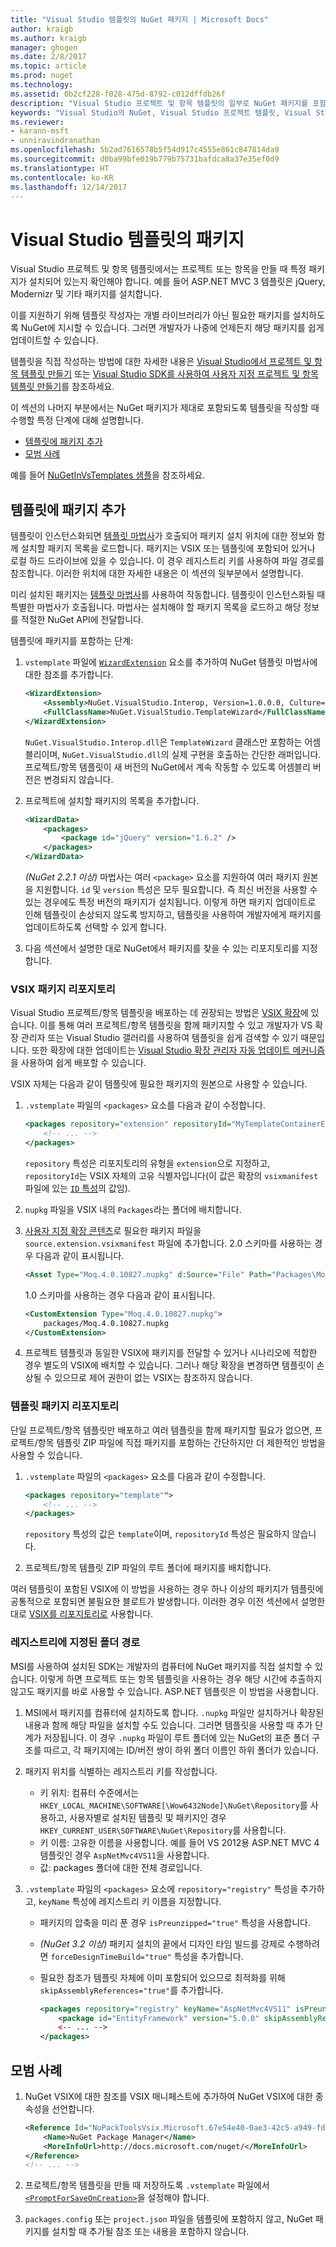 ```yaml
---
title: "Visual Studio 템플릿의 NuGet 패키지 | Microsoft Docs"
author: kraigb
ms.author: kraigb
manager: ghogen
ms.date: 2/8/2017
ms.topic: article
ms.prod: nuget
ms.technology: 
ms.assetid: 0b2cf228-f028-475d-8792-c012dffdb26f
description: "Visual Studio 프로젝트 및 항목 템플릿의 일부로 NuGet 패키지를 포함하는 방법에 대한 지침입니다."
keywords: "Visual Studio의 NuGet, Visual Studio 프로젝트 템플릿, Visual Studio 항목 템플릿, 프로젝트 템플릿의 패키지, 항목 템플릿의 패키지"
ms.reviewer:
- karann-msft
- unniravindranathan
ms.openlocfilehash: 5b2ad7616578b5f54d917c4555e861c847814da9
ms.sourcegitcommit: d0ba99bfe019b779b75731bafdca8a37e35ef0d9
ms.translationtype: HT
ms.contentlocale: ko-KR
ms.lasthandoff: 12/14/2017
---
```

# <a name="packages-in-visual-studio-templates"></a>Visual Studio 템플릿의 패키지

Visual Studio 프로젝트 및 항목 템플릿에서는 프로젝트 또는 항목을 만들 때 특정 패키지가 설치되어 있는지 확인해야 합니다. 예를 들어 ASP.NET MVC 3 템플릿은 jQuery, Modernizr 및 기타 패키지를 설치합니다.

이를 지원하기 위해 템플릿 작성자는 개별 라이브러리가 아닌 필요한 패키지를 설치하도록 NuGet에 지시할 수 있습니다. 그러면 개발자가 나중에 언제든지 해당 패키지를 쉽게 업데이트할 수 있습니다.

템플릿을 직접 작성하는 방법에 대한 자세한 내용은 [Visual Studio에서 프로젝트 및 항목 템플릿 만들기](https://msdn.microsoft.com/library/s365byhx.aspx) 또는 [Visual Studio SDK를 사용하여 사용자 지정 프로젝트 및 항목 템플릿 만들기](https://msdn.microsoft.com/library/ff527340.aspx)를 참조하세요.

이 섹션의 나머지 부분에서는 NuGet 패키지가 제대로 포함되도록 템플릿을 작성할 때 수행할 특정 단계에 대해 설명합니다.

- [템플릿에 패키지 추가](#adding-packages-to-a-template)
- [모범 사례](#best-practices)

예를 들어 [NuGetInVsTemplates 샘플](https://bitbucket.org/marcind/nugetinvstemplates)을 참조하세요.


## <a name="adding-packages-to-a-template"></a>템플릿에 패키지 추가

템플릿이 인스턴스화되면 [템플릿 마법사](https://msdn.microsoft.com/library/ms185301.aspx)가 호출되어 패키지 설치 위치에 대한 정보와 함께 설치할 패키지 목록을 로드합니다. 패키지는 VSIX 또는 템플릿에 포함되어 있거나 로컬 하드 드라이브에 있을 수 있습니다. 이 경우 레지스트리 키를 사용하여 파일 경로를 참조합니다. 이러한 위치에 대한 자세한 내용은 이 섹션의 뒷부분에서 설명합니다.

미리 설치된 패키지는 [템플릿 마법사](http://msdn.microsoft.com/library/ms185301.aspx)를 사용하여 작동합니다. 템플릿이 인스턴스화될 때 특별한 마법사가 호출됩니다. 마법사는 설치해야 할 패키지 목록을 로드하고 해당 정보를 적절한 NuGet API에 전달합니다.

템플릿에 패키지를 포함하는 단계:

1. `vstemplate` 파일에 [`WizardExtension`](http://msdn.microsoft.com/library/ms171411.aspx) 요소를 추가하여 NuGet 템플릿 마법사에 대한 참조를 추가합니다.

    ```xml
    <WizardExtension>
        <Assembly>NuGet.VisualStudio.Interop, Version=1.0.0.0, Culture=neutral, PublicKeyToken=b03f5f7f11d50a3a</Assembly>
        <FullClassName>NuGet.VisualStudio.TemplateWizard</FullClassName>
    </WizardExtension>
    ```

    `NuGet.VisualStudio.Interop.dll`은 `TemplateWizard` 클래스만 포함하는 어셈블리이며, `NuGet.VisualStudio.dll`의 실제 구현을 호출하는 간단한 래퍼입니다. 프로젝트/항목 템플릿이 새 버전의 NuGet에서 계속 작동할 수 있도록 어셈블리 버전은 변경되지 않습니다.

1. 프로젝트에 설치할 패키지의 목록을 추가합니다.

    ```xml
    <WizardData>
        <packages>
            <package id="jQuery" version="1.6.2" />
        </packages>
    </WizardData>
    ```

    *(NuGet 2.2.1 이상)* 마법사는 여러 `<package>` 요소를 지원하여 여러 패키지 원본을 지원합니다. `id` 및 `version` 특성은 모두 필요합니다. 즉 최신 버전을 사용할 수 있는 경우에도 특정 버전의 패키지가 설치됩니다. 이렇게 하면 패키지 업데이트로 인해 템플릿이 손상되지 않도록 방지하고, 템플릿을 사용하여 개발자에게 패키지를 업데이트하도록 선택할 수 있게 합니다.


1. 다음 섹션에서 설명한 대로 NuGet에서 패키지를 찾을 수 있는 리포지토리를 지정합니다.

### <a name="vsix-package-repository"></a>VSIX 패키지 리포지토리

Visual Studio 프로젝트/항목 템플릿을 배포하는 데 권장되는 방법은 [VSIX 확장](http://msdn.microsoft.com/library/ff363239.aspx)에 있습니다. 이를 통해 여러 프로젝트/항목 템플릿을 함께 패키지할 수 있고 개발자가 VS 확장 관리자 또는 Visual Studio 갤러리를 사용하여 템플릿을 쉽게 검색할 수 있기 때문입니다. 또한 확장에 대한 업데이트는 [Visual Studio 확장 관리자 자동 업데이트 메커니즘](http://msdn.microsoft.com/library/dd997169.aspx)을 사용하여 쉽게 배포할 수 있습니다.

VSIX 자체는 다음과 같이 템플릿에 필요한 패키지의 원본으로 사용할 수 있습니다.

1. `.vstemplate` 파일의 `<packages>` 요소를 다음과 같이 수정합니다.

    ```xml
    <packages repository="extension" repositoryId="MyTemplateContainerExtensionId">
        <!-- ... -->
    </packages>
    ```

    `repository` 특성은 리포지토리의 유형을 `extension`으로 지정하고, `repositoryId`는 VSIX 자체의 고유 식별자입니다(이 값은 확장의 `vsixmanifest` 파일에 있는 [`ID` 특성](http://msdn.microsoft.com/library/dd393688.aspx)의 값임).

1. `nupkg` 파일을 VSIX 내의 `Packages`라는 폴더에 배치합니다.
1. [사용자 지정 확장 콘텐츠](http://msdn.microsoft.com/library/dd393737.aspx)로 필요한 패키지 파일을 `source.extension.vsixmanifest` 파일에 추가합니다. 2.0 스키마를 사용하는 경우 다음과 같이 표시됩니다.

    ```xml
    <Asset Type="Moq.4.0.10827.nupkg" d:Source="File" Path="Packages\Moq.4.0.10827.nupkg" d:VsixSubPath="Packages" />
    ```

    1.0 스키마를 사용하는 경우 다음과 같이 표시됩니다.

    ```xml
    <CustomExtension Type="Moq.4.0.10827.nupkg">
        packages/Moq.4.0.10827.nupkg
    </CustomExtension>
    ```

1. 프로젝트 템플릿과 동일한 VSIX에 패키지를 전달할 수 있거나 시나리오에 적합한 경우 별도의 VSIX에 배치할 수 있습니다. 그러나 해당 확장을 변경하면 템플릿이 손상될 수 있으므로 제어 권한이 없는 VSIX는 참조하지 않습니다.


### <a name="template-package-repository"></a>템플릿 패키지 리포지토리

단일 프로젝트/항목 템플릿만 배포하고 여러 템플릿을 함께 패키지할 필요가 없으면, 프로젝트/항목 템플릿 ZIP 파일에 직접 패키지를 포함하는 간단하지만 더 제한적인 방법을 사용할 수 있습니다.

1. `.vstemplate` 파일의 `<packages>` 요소를 다음과 같이 수정합니다.

    ```xml
    <packages repository="template"">
        <!-- ... -->
    </packages>
    ```

    `repository` 특성의 값은 `template`이며, `repositoryId` 특성은 필요하지 않습니다.

1. 프로젝트/항목 템플릿 ZIP 파일의 루트 폴더에 패키지를 배치합니다.

여러 템플릿이 포함된 VSIX에 이 방법을 사용하는 경우 하나 이상의 패키지가 템플릿에 공통적으로 포함되면 불필요한 블로트가 발생합니다. 이러한 경우 이전 섹션에서 설명한 대로 [VSIX를 리포지토리로](#vsix-package-repository) 사용합니다.


### <a name="registry-specified-folder-path"></a>레지스트리에 지정된 폴더 경로

MSI를 사용하여 설치된 SDK는 개발자의 컴퓨터에 NuGet 패키지를 직접 설치할 수 있습니다. 이렇게 하면 프로젝트 또는 항목 템플릿을 사용하는 경우 해당 시간에 추출하지 않고도 패키지를 바로 사용할 수 있습니다. ASP.NET 템플릿은 이 방법을 사용합니다.

1. MSI에서 패키지를 컴퓨터에 설치하도록 합니다. `.nupkg` 파일만 설치하거나 확장된 내용과 함께 해당 파일을 설치할 수도 있습니다. 그러면 템플릿을 사용할 때 추가 단계가 저장됩니다. 이 경우 `.nupkg` 파일이 루트 폴더에 있는 NuGet의 표준 폴더 구조를 따르고, 각 패키지에는 ID/버전 쌍이 하위 폴더 이름인 하위 폴더가 있습니다.

1. 패키지 위치를 식별하는 레지스트리 키를 작성합니다.

    - 키 위치: 컴퓨터 수준에서는 `HKEY_LOCAL_MACHINE\SOFTWARE[\Wow6432Node]\NuGet\Repository`를 사용하고, 사용자별로 설치된 템플릿 및 패키지인 경우 `HKEY_CURRENT_USER\SOFTWARE\NuGet\Repository`를 사용합니다.
    - 키 이름: 고유한 이름을 사용합니다. 예를 들어 VS 2012용 ASP.NET MVC 4 템플릿인 경우 `AspNetMvc4VS11`을 사용합니다.
    - 값: packages 폴더에 대한 전체 경로입니다.

1. `.vstemplate` 파일의 `<packages>` 요소에 `repository="registry"` 특성을 추가하고, `keyName` 특성에 레지스트리 키 이름을 지정합니다.

    - 패키지의 압축을 미리 푼 경우 `isPreunzipped="true"` 특성을 사용합니다.
    - *(NuGet 3.2 이상)*  패키지 설치의 끝에서 디자인 타임 빌드를 강제로 수행하려면 `forceDesignTimeBuild="true"` 특성을 추가합니다.
    - 필요한 참조가 템플릿 자체에 이미 포함되어 있으므로 최적화를 위해 `skipAssemblyReferences="true"`를 추가합니다.

        ```xml
        <packages repository="registry" keyName="AspNetMvc4VS11" isPreunzipped="true">
            <package id="EntityFramework" version="5.0.0" skipAssemblyReferences="true" />
            <-- ... -->
        </packages>
        ```

## <a name="best-practices"></a>모범 사례

1. NuGet VSIX에 대한 참조를 VSIX 매니페스트에 추가하여 NuGet VSIX에 대한 종속성을 선언합니다.

    ```xml
    <Reference Id="NuPackToolsVsix.Microsoft.67e54e40-0ae3-42c5-a949-fddf5739e7a5" MinVersion="1.7.30402.9028">
        <Name>NuGet Package Manager</Name>
        <MoreInfoUrl>http://docs.microsoft.com/nuget/</MoreInfoUrl>
    </Reference>
    <!-- ... -->
    ```

1. 프로젝트/항목 템플릿을 만들 때 저장하도록 `.vstemplate` 파일에서 [`<PromptForSaveOnCreation>`](http://msdn.microsoft.com/library/twfxayz5.aspx)을 설정해야 합니다.

1. `packages.config` 또는 `project.json` 파일을 템플릿에 포함하지 않고, NuGet 패키지를 설치할 때 추가될 참조 또는 내용을 포함하지 않습니다.
